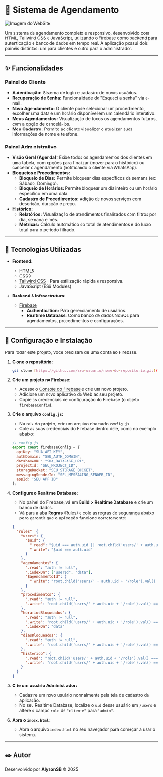 # 📅 Sistema de Agendamento

![Imagem do WebSite](https://imgur.com/a/Ul0JLOM)

Um sistema de agendamento completo e responsivo, desenvolvido com HTML, Tailwind CSS e JavaScript, utilizando o Firebase como backend para autenticação e banco de dados em tempo real. A aplicação possui dois painéis distintos: um para clientes e outro para o administrador.

---

## ✨ Funcionalidades

### Painel do Cliente
- **Autenticação:** Sistema de login e cadastro de novos usuários.
- **Recuperação de Senha:** Funcionalidade de "Esqueci a senha" via e-mail.
- **Novo Agendamento:** O cliente pode selecionar um procedimento, escolher uma data e um horário disponível em um calendário interativo.
- **Meus Agendamentos:** Visualização de todos os agendamentos futuros, com a opção de cancelá-los.
- **Meu Cadastro:** Permite ao cliente visualizar e atualizar suas informações de nome e telefone.

### Painel Administrativo
- **Visão Geral (Agenda):** Exibe todos os agendamentos dos clientes em uma tabela, com opções para finalizar (mover para o histórico) ou cancelar o agendamento (notificando o cliente via WhatsApp).
- **Bloqueios e Procedimentos:**
    - **Bloqueio de Dias:** Permite bloquear dias específicos da semana (ex: Sábado, Domingo).
    - **Bloqueio de Horários:** Permite bloquear um dia inteiro ou um horário específico em uma data.
    - **Cadastro de Procedimentos:** Adição de novos serviços com descrição, duração e preço.
- **Histórico:**
    - **Relatórios:** Visualização de atendimentos finalizados com filtros por dia, semana e mês.
    - **Métricas:** Cálculo automático do total de atendimentos e do lucro total para o período filtrado.

---

## 🚀 Tecnologias Utilizadas

- **Frontend:**
  - HTML5
  - CSS3
  - [Tailwind CSS](https://tailwindcss.com/) - Para estilização rápida e responsiva.
  - JavaScript (ES6 Modules)

- **Backend & Infraestrutura:**
  - [Firebase](https://firebase.google.com/)
    - **Authentication:** Para gerenciamento de usuários.
    - **Realtime Database:** Como banco de dados NoSQL para agendamentos, procedimentos e configurações.

---

## 🔧 Configuração e Instalação

Para rodar este projeto, você precisará de uma conta no Firebase.

1.  **Clone o repositório:**
    ```bash
    git clone [https://github.com/seu-usuario/nome-do-repositorio.git](https://github.com/seu-usuario/nome-do-repositorio.git)
    ```

2.  **Crie um projeto no Firebase:**
    - Acesse o [Console do Firebase](https://console.firebase.google.com/) e crie um novo projeto.
    - Adicione um novo aplicativo da Web ao seu projeto.
    - Copie as credenciais de configuração do Firebase (o objeto `firebaseConfig`).

3.  **Crie o arquivo `config.js`:**
    - Na raiz do projeto, crie um arquivo chamado `config.js`.
    - Cole as suas credenciais do Firebase dentro dele, como no exemplo abaixo:
    ```javascript
    // config.js
    export const firebaseConfig = {
      apiKey: "SUA_API_KEY",
      authDomain: "SEU_AUTH_DOMAIN",
      databaseURL: "SUA_DATABASE_URL",
      projectId: "SEU_PROJECT_ID",
      storageBucket: "SEU_STORAGE_BUCKET",
      messagingSenderId: "SEU_MESSAGING_SENDER_ID",
      appId: "SEU_APP_ID"
    };
    ```

4.  **Configure o Realtime Database:**
    - No painel do Firebase, vá em **Build > Realtime Database** e crie um banco de dados.
    - Vá para a aba **Regras** (Rules) e cole as regras de segurança abaixo para garantir que a aplicação funcione corretamente:
    ```json
    {
      "rules": {
        "users": {
          "$uid": {
            ".read": "$uid === auth.uid || root.child('users/' + auth.uid + '/role').val() === 'admin'",
            ".write": "$uid === auth.uid"
          }
        },
        "agendamentos": {
          ".read": "auth != null",
          ".indexOn": ["userId", "data"],
          "$agendamentoId": {
            ".write": "root.child('users/' + auth.uid + '/role').val() === 'admin' || (!data.exists() && newData.child('userId').val() === auth.uid) || (!newData.exists() && data.child('userId').val() === auth.uid)"
          }
        },
        "procedimentos": {
          ".read": "auth != null",
          ".write": "root.child('users/' + auth.uid + '/role').val() === 'admin'"
        },
        "horariosBloqueados": {
          ".read": "auth != null",
          ".write": "root.child('users/' + auth.uid + '/role').val() === 'admin'",
          ".indexOn": "data"
        },
        "diasBloqueados": {
          ".read": "auth != null",
          ".write": "root.child('users/' + auth.uid + '/role').val() === 'admin'"
        },
        "historico": {
          ".read": "root.child('users/' + auth.uid + '/role').val() === 'admin'",
          ".write": "root.child('users/' + auth.uid + '/role').val() === 'admin'"
        }
      }
    }
    ```

5.  **Crie um usuário Administrador:**
    - Cadastre um novo usuário normalmente pela tela de cadastro da aplicação.
    - No seu Realtime Database, localize o `uid` desse usuário em `/users` e altere o campo `role` de `"cliente"` para `"admin"`.

6.  **Abra o `index.html`:**
    - Abra o arquivo `index.html` no seu navegador para começar a usar o sistema.

---

## ✒️ Autor

Desenvolvido por **AlysonSB** &copy; 2025
